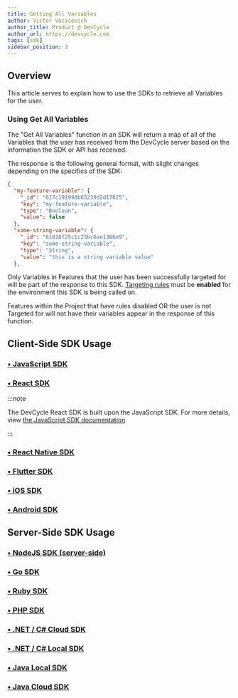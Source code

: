 ```yaml
---
title: Getting All Variables
author: Victor Vucicevich
author_title: Product @ DevCycle
author_url: https://devcycle.com
tags: [sdk]
sidebar_position: 3
---
```


## Overview

This article serves to explain how to use the SDKs to retrieve all Variables for the user. 

### Using Get All Variables

The "Get All Variables" function in an SDK will return a map of all of the Variables that the user has received from the DevCycle server based on the information the SDK or API has received. 

The response is the following general format, with slight changes depending on the specifics of the SDK:

```json
{
  "my-feature-variable": {
    "_id": "617c19199db63239d2d17025",
    "key": "my-feature-variable",
    "type": "Boolean",
    "value": false
  },
  "some-string-variable": {
    "_id": "61828f25c1c23bc6ae1366e9",
    "key": "some-string-variable",
    "type": "String",
    "value": "this is a string variable value"
  },
```

Only Variables in Features that the user has been successfully targeted for will be part of the response to this SDK. [Targeting rules](/home/feature-management/features-and-variables/targeting-users) must be **enabled** for the environment this SDK is being called on.  

Features within the Project that have rules disabled OR the user is not Targeted for will not have their variables appear in the response of this function. 

## Client-Side SDK Usage

### [• JavaScript SDK](/sdk/client-side-sdks/javascript#get-all-variables)

### [• React SDK](/sdk/client-side-sdks/react#getting-all-features--variables)

:::note

The DevCycle React SDK is built upon the JavaScript SDK. For more details, view [the JavaScript SDK documentation](/sdk/client-side-sdks/javascript#get-all-variables)

:::

### [• React Native SDK](/sdk/client-side-sdks/react-native#getting-all-features--variables)

### [• Flutter SDK](/sdk/client-side-sdks/flutter#getting-all-features--variables)

### [• iOS SDK](/sdk/client-side-sdks/ios#get-all-features#get-all-variables)

### [• Android SDK](/sdk/client-side-sdks/android#get-all-variables)

## Server-Side SDK Usage

### [• NodeJS SDK (server-side)](/sdk/server-side-sdks/node#getting-all-variables)

### [• Go SDK](/sdk/server-side-sdks/go#getting-all-variables)

### [• Ruby SDK](/sdk/server-side-sdks/ruby#getting-all-variables)

### [• PHP SDK](/sdk/server-side-sdks/php#getting-all-variables)

### [• .NET / C# Cloud SDK](/sdk/server-side-sdks/dotnet-cloud#getting-all-variables)

### [• .NET / C# Local SDK](/sdk/server-side-sdks/dotnet-local#getting-all-variables)

### [• Java Local SDK](/sdk/server-side-sdks/java-local#getting-all-variables)

### [• Java Cloud SDK](/sdk/server-side-sdks/java-cloud#getting-all-variables)
